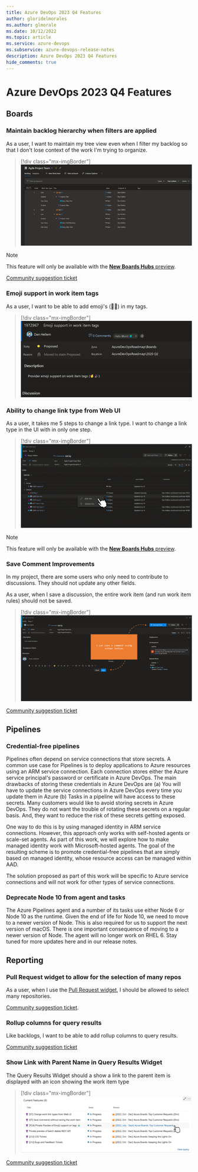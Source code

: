 ```yaml
---
title: Azure DevOps 2023 Q4 Features
author: gloridelmorales
ms.author: glmorale
ms.date: 10/12/2022
ms.topic: article
ms.service: azure-devops
ms.subservice: azure-devops-release-notes
description: Azure DevOps 2023 Q4 Features
hide_comments: true
---
```

# Azure DevOps 2023 Q4 Features

## Boards
 
### Maintain backlog hierarchy when filters are applied

As a user, I want to maintain my tree view even when I filter my backlog so that I don't lose context of the work I'm trying to organize.

> [!div class="mx-imgBorder"]
> ![Maintain backlog hierarchy when filters are applied](media/boards-2022q4-01.png)

> [!NOTE]
> This feature will only be available with the [**New Boards Hubs** preview](https://devblogs.microsoft.com/devops/new-boards-hub-public-preview/).

[Community suggestion ticket](https://developercommunity.visualstudio.com/t/boards-backlogs-please-keep-displaying-the-hierarc/366475)

### Emoji support in work item tags

As a user, I want to be able to add emoji's (🤞🎉) in my tags.

> [!div class="mx-imgBorder"]
> ![Emoji support in work item tags](media/boards-2022q4-02.png)

### Ability to change link type from Web UI

As a user, it takes me 5 steps to change a link type. I want to change a link type in the UI with in only one step.

> [!div class="mx-imgBorder"]
> ![Change link types from the web ui](media/boards-2022q4-04.gif)

> [!NOTE]
> This feature will only be available with the [**New Boards Hubs** preview](https://devblogs.microsoft.com/devops/new-boards-hub-public-preview/).

### Save Comment Improvements

In my project, there are some users who only need to contribute to discussions. They should not update any other fields. 

As a user, when I save a discussion, the entire work item (and run work item rules) should not be saved.

> [!div class="mx-imgBorder"]
> ![Save Comment Improvements](media/boards-2022q4-03.png)

[Community suggestion ticket](https://developercommunity.visualstudio.com/t/separate-rights-for-work-item-discussion/365819)

## Pipelines

### Credential-free pipelines

Pipelines often depend on service connections that store secrets. A common use case for Pipelines is to deploy applications to Azure resources using an ARM service connection. Each connection stores either the Azure service principal's password or certificate in Azure DevOps. The main drawbacks of storing these credentials in Azure DevOps are (a) You will have to update the service connections in Azure DevOps every time you update them in Azure (b) Tasks in a pipeline will have access to these secrets. Many customers would like to avoid storing secrets in Azure DevOps. They do not want the trouble of rotating these secrets on a regular basis. And, they want to reduce the risk of these secrets getting exposed.

One way to do this is by using managed identity in ARM service connections. However, this approach only works with self-hosted agents or scale-set agents. As part of this work, we will explore how to make managed identity work with Microsoft-hosted agents. The goal of the resulting scheme is to promote credential-free pipelines that are simply based on managed identity, whose resource access can be managed within AAD.

The solution proposed as part of this work will be specific to Azure service connections and will not work for other types of service connections.

### Deprecate Node 10 from agent and tasks

The Azure Pipelines agent and a number of its tasks use either Node 6 or Node 10 as the runtime. Given the end of life for Node 10, we need to move to a newer version of Node. This is also required for us to support the next version of macOS. There is one important consequence of moving to a newer version of Node. The agent will no longer work on RHEL 6. Stay tuned for more updates here and in our release notes.

## Reporting

### Pull Request widget to allow for the selection of many repos

As a user, when I use the [Pull Request widget](/azure/devops/report/dashboards/widget-catalog?view=azure-devops#pull-request&preserve-view=true), I should be allowed to select many repositories. 

[Community suggestion ticket](https://developercommunity.visualstudio.com/t/allow-multiple-repository-selection-in-pull-reques/982784).

### Rollup columns for query results

Like backlogs, I want to be able to add rollup columns to query results.

[Community suggestion ticket](https://developercommunity.visualstudio.com/t/could-you-add-rollup-columns-on-queries/758096)

### Show Link with Parent Name in Query Results Widget

The Query Results Widget should a show a link to the parent item is displayed with an icon showing the work item type

> [!div class="mx-imgBorder"]
> ![show link with parent name in query results widget](media/reporting-2022q4-01.png)

[Community suggestion ticket](https://developercommunity.visualstudio.com/t/query-results-widget-show-link-with-name-of-parent/819009)